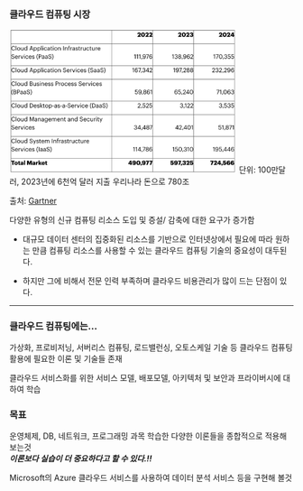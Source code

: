 ### 클라우드 컴퓨팅 시장

<img src="../img/img_7.png" alt ="클라우드 컴퓨팅 시장" style="max-width:80%;">
단위: 100만달러, 2023년에 6천억 달러 지출 우리나라 돈으로 780조

출처: [Gartner](https://www.gartner.com/en/newsroom/press-releases/2023-04-19-gartner-forecasts-worldwide-public-cloud-end-user-spending-to-reach-nearly-600-billion-in-2023)

다양한 유형의 신규 컴퓨팅 리소스 도입 및 증설/ 감축에 대한 요구가 증가함
 * 대규모 데이터 센터의 집중화된 리소스를 기반으로 인터넷상에서 필요에 따라 원하는 만큼 컴퓨팅 리소스를 사용할 수 있는 클라우드 
컴퓨팅 기술의 중요성이 대두된다.

 * 하지만 그에 비해서 전문 인력 부족하며 클라우드 비용관리가 많이 드는 단점이 있다.

------
### 클라우드 컴퓨팅에는...
가상화, 프로비저닝, 서버리스 컴퓨팅, 로드밸런싱, 오토스케일 기술 등 클라우드 컴퓨팅 활용에 필요한 이론 및 기술들 존재

클라우드 서비스화를 위한 서비스 모델, 배포모델, 아키텍처 및 보안과 프라이버시에 대하여 학습


### 목표
운영체제, DB, 네트워크, 프로그래밍 과목 학습한 다양한 이론들을 종합적으로 적용해보는것\
*****이론보다 실습이 더 중요하다고 할 수 있다.!!*****

Microsoft의 Azure 클라우드 서비스를 사용하여 데이터 분석 서비스 등을 구현해 볼것
